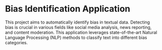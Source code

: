 # Bias Identification Application
This project aims to automatically identify bias in textual data. 
Detecting bias is crucial in various fields like social media analysis, news reporting, and content moderation.
This application leverages state-of-the-art Natural Language Processing (NLP) methods to classify text into different bias categories.
